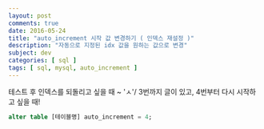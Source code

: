 ```yaml
---
layout: post
comments: true
date: 2016-05-24
title: "auto_increment 시작 값 변경하기 ( 인덱스 재설정 )"
description: "자동으로 지정된 idx 값을 원하는 값으로 변경"
subject: dev
categories: [ sql ]
tags: [ sql, mysql, auto_increment ]
---
```


테스트 후 인덱스를 되돌리고 싶을 때 ~ 'ㅅ'/
3번까지 글이 있고, 4번부터 다시 시작하고 싶을 때!

```sql
alter table [테이블명] auto_increment = 4;
```
